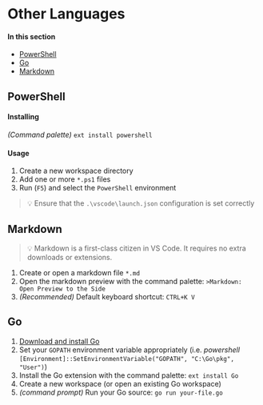 # Other Languages

#### In this section
- [PowerShell](#powershell)
- [Go](#go)
- [Markdown](#markdown)

## PowerShell

#### Installing

*(Command palette)* `ext install powershell`

#### Usage

1. Create a new workspace directory
2. Add one or more `*.ps1` files
3. Run (`F5`) and select the `PowerShell` environment

> :bulb: Ensure that the `.\vscode\launch.json` configuration is set correctly

## Markdown

> :bulb: Markdown is a first-class citizen in VS Code.  It requires no extra downloads or extensions.

1. Create or open a markdown file `*.md`
2. Open the markdown preview with the command palette: `>Markdown: Open Preview to the Side`
3. *(Recommended)* Default keyboard shortcut: `CTRL+K V`

## Go

1. [Download and install Go](http://golang.org)
2. Set your `GOPATH` environment variable appropriately (i.e. *powershell* `[Environment]::SetEnvironmentVariable("GOPATH", "C:\Go\pkg", "User")`)
3. Install the Go extension with the command palette: `ext install Go`
4. Create a new workspace (or open an existing Go workspace)
5. *(command prompt)* Run your Go source: `go run your-file.go` 